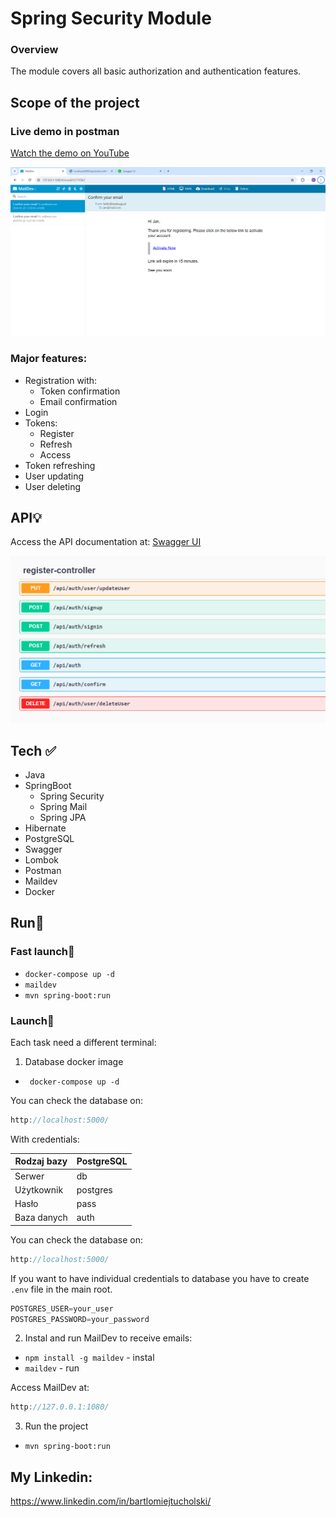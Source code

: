 # Spring Security Module
### Overview
The module covers all basic authorization and authentication features.

## Scope of the project

### Live demo in postman

[Watch the demo on YouTube](https://www.youtube.com/watch?v=INOvOtW8JO8)

![img_1.png](img_1.png)

### Major features:
- Registration with:
  - Token confirmation
  - Email confirmation
- Login 
- Tokens:
  - Register
  - Refresh
  - Access
- Token refreshing
- User updating
- User deleting

## API💡
Access the API documentation at:
[Swagger UI](http://localhost:8080/swagger-ui/index.html#/)

![img.png](img.png)

 ## Tech ✅
- Java
- SpringBoot
  - Spring Security
  - Spring Mail
  - Spring JPA
- Hibernate
- PostgreSQL
- Swagger
- Lombok
- Postman
- Maildev
- Docker

## Run🚀

### Fast launch🚀

- ```docker-compose up -d```
- ```maildev```
- ```mvn spring-boot:run ```

### Launch🚀

Each task need a different terminal:
1. Database docker image
- ``` docker-compose up -d```

You can check the database on:

```java
http://localhost:5000/
```
With credentials:

| Rodzaj bazy | PostgreSQL |
|-------------|------------|
| Serwer      | db         |
| Użytkownik  | postgres   |
| Hasło       | pass       |
| Baza danych | auth       |

You can check the database on:

```java
http://localhost:5000/
```

If you want to have individual credentials to database you have to create `.env` file in the main root.

```java
POSTGRES_USER=your_user
POSTGRES_PASSWORD=your_password
```

2. Instal and run MailDev to receive emails:

- ```npm install -g maildev``` - instal
- ```maildev``` - run

Access MailDev at:

```java
http://127.0.0.1:1080/
```
3. Run the project
- ```mvn spring-boot:run ```

## My Linkedin:
https://www.linkedin.com/in/bartlomiejtucholski/


 
